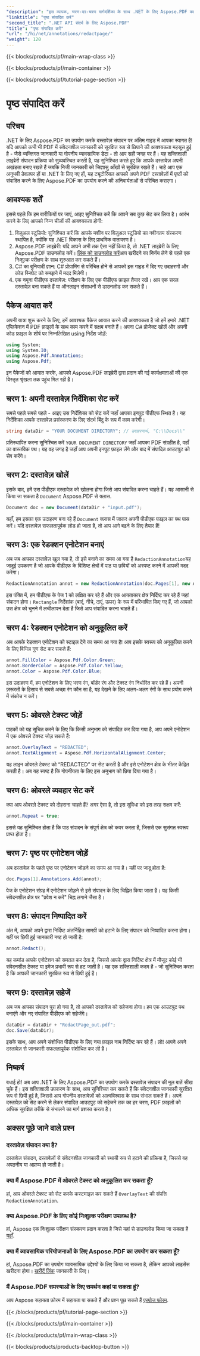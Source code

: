 ```yaml
---
"description": "इस व्यापक, चरण-दर-चरण मार्गदर्शिका के साथ .NET के लिए Aspose.PDF का उपयोग करके दस्तावेजों को प्रभावी ढंग से संपादित करना सीखें।"
"linktitle": "पृष्ठ संपादित करें"
"second_title": ".NET API संदर्भ के लिए Aspose.PDF"
"title": "पृष्ठ संपादित करें"
"url": "/hi/net/annotations/redactpage/"
"weight": 120
---
```


{{< blocks/products/pf/main-wrap-class >}}

{{< blocks/products/pf/main-container >}}

{{< blocks/products/pf/tutorial-page-section >}}

# पृष्ठ संपादित करें

## परिचय

.NET के लिए Aspose.PDF का उपयोग करके दस्तावेज़ संपादन पर अंतिम गाइड में आपका स्वागत है! यदि आपको कभी भी PDF में संवेदनशील जानकारी को सुरक्षित रूप से छिपाने की आवश्यकता महसूस हुई है - जैसे व्यक्तिगत जानकारी या गोपनीय व्यावसायिक डेटा - तो आप सही जगह पर हैं। यह शक्तिशाली लाइब्रेरी संपादन प्रक्रिया को सुव्यवस्थित करती है, यह सुनिश्चित करते हुए कि आपके दस्तावेज़ अपनी अखंडता बनाए रखते हैं जबकि निजी जानकारी को जिज्ञासु आँखों से सुरक्षित रखते हैं। चाहे आप एक अनुभवी डेवलपर हों या .NET के लिए नए हों, यह ट्यूटोरियल आपको अपने PDF दस्तावेज़ों में पृष्ठों को संपादित करने के लिए Aspose.PDF का उपयोग करने की अनिवार्यताओं से परिचित कराएगा।

## आवश्यक शर्तें

इससे पहले कि हम बारीकियों पर जाएं, आइए सुनिश्चित करें कि आपने सब कुछ सेट कर लिया है। आरंभ करने के लिए आपको निम्न चीज़ों की आवश्यकता होगी:

1. विज़ुअल स्टूडियो: सुनिश्चित करें कि आपके मशीन पर विज़ुअल स्टूडियो का नवीनतम संस्करण स्थापित है, क्योंकि यह .NET विकास के लिए प्राथमिक वातावरण है।
2. Aspose.PDF लाइब्रेरी: यदि आपने अभी तक ऐसा नहीं किया है, तो .NET लाइब्रेरी के लिए Aspose.PDF डाउनलोड करें। [लिंक को डाउनलोड करें](https://releases.aspose.com/pdf/net/)आप खरीदने का निर्णय लेने से पहले एक निःशुल्क परीक्षण के साथ शुरुआत कर सकते हैं।
3. C# का बुनियादी ज्ञान: C# प्रोग्रामिंग से परिचित होने से आपको इस गाइड में दिए गए उदाहरणों और कोड स्निपेट को समझने में मदद मिलेगी।
4. एक नमूना पीडीएफ दस्तावेज़: परीक्षण के लिए एक पीडीएफ फ़ाइल तैयार रखें। आप एक सरल दस्तावेज़ बना सकते हैं या ऑनलाइन संसाधनों से डाउनलोड कर सकते हैं।

## पैकेज आयात करें

अपनी यात्रा शुरू करने के लिए, हमें आवश्यक पैकेज आयात करने की आवश्यकता है जो हमें हमारे .NET एप्लिकेशन में PDF फ़ाइलों के साथ काम करने में सक्षम बनाते हैं। अपना C# प्रोजेक्ट खोलें और अपनी कोड फ़ाइल के शीर्ष पर निम्नलिखित using निर्देश जोड़ें:

```csharp
using System;
using System.IO;
using Aspose.Pdf.Annotations;
using Aspose.Pdf;
```

इन पैकेजों को आयात करके, आपको Aspose.PDF लाइब्रेरी द्वारा प्रदान की गई कार्यक्षमताओं की एक विस्तृत श्रृंखला तक पहुंच मिल रही है। 

## चरण 1: अपनी दस्तावेज़ निर्देशिका सेट करें

सबसे पहले सबसे पहले - आइए उस निर्देशिका को सेट करें जहाँ आपका इनपुट पीडीएफ स्थित है। यह निर्देशिका आपके दस्तावेज़ प्रसंस्करण के लिए संदर्भ बिंदु के रूप में काम करेगी।

```csharp
string dataDir = "YOUR DOCUMENT DIRECTORY"; // उदाहरणार्थ, "C:\\Docs\\"
```

प्रतिस्थापित करना सुनिश्चित करें `YOUR DOCUMENT DIRECTORY` जहाँ आपका PDF संग्रहीत है, वहाँ का वास्तविक पथ। यह वह जगह है जहाँ आप अपनी इनपुट फ़ाइल लेंगे और बाद में संपादित आउटपुट को सेव करेंगे।

## चरण 2: दस्तावेज़ खोलें

इसके बाद, हमें उस पीडीएफ दस्तावेज़ को खोलना होगा जिसे आप संपादित करना चाहते हैं। यह आसानी से किया जा सकता है `Document` Aspose.PDF से क्लास.

```csharp
Document doc = new Document(dataDir + "input.pdf");
```

यहाँ, हम इसका एक उदाहरण बना रहे हैं `Document` क्लास में जाकर अपनी पीडीएफ फाइल का पथ पास करें। यदि दस्तावेज़ सफलतापूर्वक लोड हो जाता है, तो आप आगे बढ़ने के लिए तैयार हैं!

## चरण 3: एक रेडक्शन एनोटेशन बनाएं

अब जब आपका दस्तावेज़ खुल गया है, तो इसे बनाने का समय आ गया है `RedactionAnnotation`यह जादुई उपकरण है जो आपके पीडीएफ के विशिष्ट क्षेत्रों में पाठ या छवियों को अस्पष्ट करने में आपकी मदद करेगा।

```csharp
RedactionAnnotation annot = new RedactionAnnotation(doc.Pages[1], new Aspose.Pdf.Rectangle(200, 500, 300, 600));
```

इस पंक्ति में, हम पीडीएफ के पेज 1 को लक्षित कर रहे हैं और एक आयताकार क्षेत्र निर्दिष्ट कर रहे हैं जहां संपादन होगा। `Rectangle` निर्देशांक (बाएं, नीचे, दाएं, ऊपर) के रूप में परिभाषित किए गए हैं, जो आपको उस क्षेत्र को चुनने में लचीलापन देता है जिसे आप संपादित करना चाहते हैं।

## चरण 4: रेडक्शन एनोटेशन को अनुकूलित करें

अब आपके रेडक्शन एनोटेशन को स्टाइल देने का समय आ गया है! आप इसके स्वरूप को अनुकूलित करने के लिए विभिन्न गुण सेट कर सकते हैं:

```csharp
annot.FillColor = Aspose.Pdf.Color.Green;
annot.BorderColor = Aspose.Pdf.Color.Yellow;
annot.Color = Aspose.Pdf.Color.Blue;
```

इस उदाहरण में, हम एनोटेशन के लिए भरण रंग, बॉर्डर रंग और टेक्स्ट रंग निर्धारित कर रहे हैं। अपनी ज़रूरतों के हिसाब से सबसे अच्छा रंग कौन सा है, यह देखने के लिए अलग-अलग रंगों के साथ प्रयोग करने में संकोच न करें।

## चरण 5: ओवरले टेक्स्ट जोड़ें

पाठकों को यह सूचित करने के लिए कि किसी अनुभाग को संपादित कर दिया गया है, आप अपने एनोटेशन में एक ओवरले टेक्स्ट जोड़ सकते हैं:

```csharp
annot.OverlayText = "REDACTED";
annot.TextAlignment = Aspose.Pdf.HorizontalAlignment.Center;
```

यह लाइन ओवरले टेक्स्ट को “REDACTED” पर सेट करती है और इसे एनोटेशन क्षेत्र के भीतर केंद्रित करती है। अब यह स्पष्ट है कि गोपनीयता के लिए इस अनुभाग को छिपा दिया गया है।

## चरण 6: ओवरले व्यवहार सेट करें

क्या आप ओवरले टेक्स्ट को दोहराना चाहते हैं? अगर ऐसा है, तो इस सुविधा को इस तरह सक्षम करें:

```csharp
annot.Repeat = true;
```

इससे यह सुनिश्चित होता है कि पाठ संपादन के संपूर्ण क्षेत्र को कवर करता है, जिससे एक सुसंगत स्वरूप प्राप्त होता है।

## चरण 7: पृष्ठ पर एनोटेशन जोड़ें

अब दस्तावेज़ के पहले पृष्ठ पर एनोटेशन जोड़ने का समय आ गया है। यहीं पर जादू होता है:

```csharp
doc.Pages[1].Annotations.Add(annot);
```

पेज के एनोटेशन संग्रह में एनोटेशन जोड़ने से इसे संपादन के लिए चिह्नित किया जाता है। यह किसी संवेदनशील क्षेत्र पर "प्रवेश न करें" चिह्न लगाने जैसा है।

## चरण 8: संपादन निष्पादित करें

अंत में, आपको अपने द्वारा निर्दिष्ट अंतर्निहित सामग्री को हटाने के लिए संपादन को निष्पादित करना होगा। यहीं पर छिपी हुई जानकारी नष्ट हो जाती है:

```csharp
annot.Redact();
```

यह कमांड आपके एनोटेशन को समतल कर देता है, जिससे आपके द्वारा निर्दिष्ट क्षेत्र में मौजूद कोई भी संवेदनशील टेक्स्ट या इमेज प्रभावी रूप से हट जाती है। यह एक शक्तिशाली कदम है - जो सुनिश्चित करता है कि आपकी जानकारी सुरक्षित रूप से छिपी हुई है।

## चरण 9: दस्तावेज़ सहेजें

अब जब आपका संपादन पूरा हो गया है, तो आपको दस्तावेज़ को सहेजना होगा। हम एक आउटपुट पथ बनाएंगे और नए संपादित पीडीएफ को सहेजेंगे।

```csharp
dataDir = dataDir + "RedactPage_out.pdf";
doc.Save(dataDir);
```

इसके साथ, आप अपने संशोधित पीडीएफ के लिए नया फ़ाइल नाम निर्दिष्ट कर रहे हैं। लो! आपने अपने दस्तावेज़ से जानकारी सफलतापूर्वक संशोधित कर ली है।

## निष्कर्ष

बधाई हो! अब आप .NET के लिए Aspose.PDF का उपयोग करके दस्तावेज़ संपादन की मूल बातें सीख चुके हैं। इस शक्तिशाली उपकरण के साथ, आप सुनिश्चित कर सकते हैं कि संवेदनशील जानकारी सुरक्षित रूप से छिपी हुई है, जिससे आप गोपनीय दस्तावेज़ों को आत्मविश्वास के साथ संभाल सकते हैं। अपने दस्तावेज़ को सेट करने से लेकर संपादित आउटपुट को सहेजने तक का हर चरण, PDF फ़ाइलों को अधिक सुरक्षित तरीके से संभालने का मार्ग प्रशस्त करता है।

## अक्सर पूछे जाने वाले प्रश्न

### दस्तावेज़ संपादन क्या है?
दस्तावेज़ संपादन, दस्तावेज़ों से संवेदनशील जानकारी को स्थायी रूप से हटाने की प्रक्रिया है, जिससे वह अपठनीय या अप्राप्य हो जाती है।

### क्या मैं Aspose.PDF में ओवरले टेक्स्ट को अनुकूलित कर सकता हूँ?
हां, आप ओवरले टेक्स्ट को सेट करके कस्टमाइज़ कर सकते हैं `OverlayText` की संपत्ति `RedactionAnnotation`.

### क्या Aspose.PDF के लिए कोई निःशुल्क परीक्षण उपलब्ध है?
हां, Aspose एक निःशुल्क परीक्षण संस्करण प्रदान करता है जिसे यहां से डाउनलोड किया जा सकता है [यहाँ](https://releases.aspose.com/).

### क्या मैं व्यावसायिक परियोजनाओं के लिए Aspose.PDF का उपयोग कर सकता हूँ?
हां, Aspose.PDF का उपयोग व्यावसायिक उद्देश्यों के लिए किया जा सकता है, लेकिन आपको लाइसेंस खरीदना होगा। [खरीदें लिंक](https://purchase.aspose.com/buy) जानकारी के लिए।

### मैं Aspose.PDF समस्याओं के लिए समर्थन कहां पा सकता हूं?
आप Aspose सहायता फ़ोरम में सहायता पा सकते हैं और प्रश्न पूछ सकते हैं [एस्पोज फोरम](https://forum.aspose.com/c/pdf/10).

{{< /blocks/products/pf/tutorial-page-section >}}

{{< /blocks/products/pf/main-container >}}

{{< /blocks/products/pf/main-wrap-class >}}

{{< blocks/products/products-backtop-button >}}